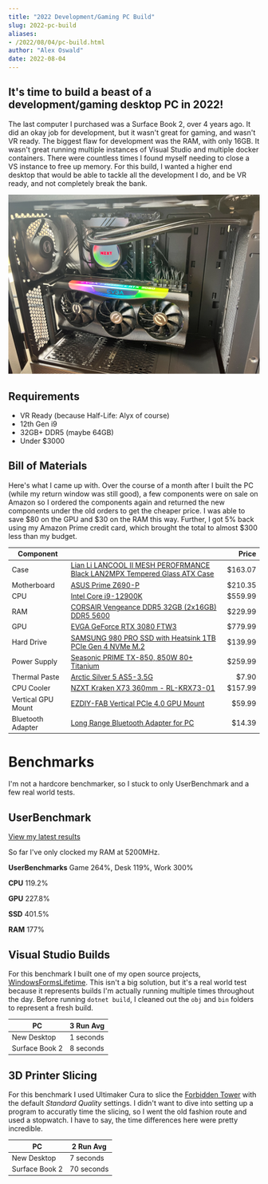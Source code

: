 ```yaml
---
title: "2022 Development/Gaming PC Build"
slug: 2022-pc-build
aliases:
- /2022/08/04/pc-build.html
author: "Alex Oswald"
date: 2022-08-04
---
```




## It's time to build a beast of a development/gaming desktop PC in 2022!

The last computer I purchased was a Surface Book 2, over 4 years ago. It did an okay job for development, but it wasn't great for gaming, and wasn't VR ready. The biggest flaw for development was the RAM, with only 16GB. It wasn't great running multiple instances of Visual Studio and multiple docker containers. There were countless times I found myself needing to close a VS instance to free up memory. For this build, I wanted a higher end desktop that would be able to tackle all the development I do, and be VR ready, and not completely break the bank.

![inside_desktop](inside_desktop.png)


## Requirements

- VR Ready (because Half-Life: Alyx of course)
- 12th Gen i9
- 32GB+ DDR5 (maybe 64GB)
- Under $3000


## Bill of Materials

Here's what I came up with. Over the course of a month after I built the PC (while my return window was still good), a few components were on sale on Amazon so I ordered the components again and returned the new components under the old orders to get the cheaper price. I was able to save $80 on the GPU and $30 on the RAM this way. Further, I got 5% back using my Amazon Prime credit card, which brought the total to almost $300 less than my budget.

| Component | | Price |
|--|--|--:|
| Case | [Lian Li LANCOOL II MESH PEROFRMANCE Black LAN2MPX Tempered Glass ATX Case](https://a.co/d/3xQkjX1) | $163.07 |
| Motherboard | [ASUS Prime Z690-P](https://a.co/d/4eYEWn0) | $210.35 |
| CPU | [Intel Core i9-12900K](https://a.co/d/bEqUEqy) | $559.99 |
| RAM | [CORSAIR Vengeance DDR5 32GB (2x16GB) DDR5 5600](https://a.co/d/0ooxSGp) | $229.99 |
| GPU | [EVGA GeForce RTX 3080 FTW3](https://a.co/d/8KZB8Dn) | $779.99 |
| Hard Drive | [SAMSUNG 980 PRO SSD with Heatsink 1TB PCIe Gen 4 NVMe M.2](https://a.co/d/9IFAaER) | $139.99 |
| Power Supply | [Seasonic PRIME TX-850, 850W 80+ Titanium](https://a.co/d/e7ITX19) | $259.99 |
| Thermal Paste | [Arctic Silver 5 AS5-3.5G](https://a.co/d/jhax7vq) | $7.90 |
| CPU Cooler | [NZXT Kraken X73 360mm - RL-KRX73-01](https://a.co/d/gSc7RZr) | $157.99 |
| Vertical GPU Mount | [EZDIY-FAB Vertical PCIe 4.0 GPU Mount](https://a.co/d/h3tlfYS) | $59.99 |
| Bluetooth Adapter | [Long Range Bluetooth Adapter for PC](https://a.co/d/blHiNCw) | $14.39 |


# Benchmarks

I'm not a hardcore benchmarker, so I stuck to only UserBenchmark and a few real world tests.

## UserBenchmark

[View my latest results](https://www.userbenchmark.com/UserRun/54383734)

So far I've only clocked my RAM at 5200MHz.

**UserBenchmarks** Game 264%, Desk 119%, Work 300%

**CPU** 119.2%

**GPU** 227.8%

**SSD** 401.5%

**RAM** 177%


## Visual Studio Builds

For this benchmark I built one of my open source projects, [WindowsFormsLifetime](https://github.com/alex-oswald/WindowsFormsLifetime). This isn't a big solution, but it's a real world test because it represents builds I'm actually running multiple times throughout the day. Before running `dotnet build`, I cleaned out the `obj` and `bin` folders to represent a fresh build.

| PC | 3 Run Avg |
|--|--|
| New Desktop | 1 seconds |
| Surface Book 2 | 8 seconds |


## 3D Printer Slicing

For this benchmark I used Ultimaker Cura to slice the [Forbidden Tower](https://www.thingiverse.com/thing:2574499) with the default *Standard Quality* settings. I didn't want to dive into setting up a program to accuratly time the slicing, so I went the old fashion route and used a stopwatch. I have to say, the time differences here were pretty incredible.

| PC | 2 Run Avg |
|--|--|
| New Desktop | 7 seconds |
| Surface Book 2 | 70 seconds |
